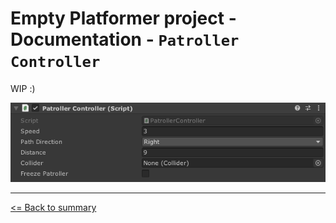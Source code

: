 # Empty Platformer project - Documentation - `Patroller Controller`

WIP :)

![`Patroller Controller` component inspector](./images/patroller-controller.png)

---

[<= Back to summary](./README.md)